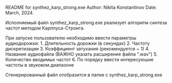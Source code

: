 README for synthez_karp_strong.exe
Author: Nikita Konstantinov
Date: March, 2024.

Исполняемый файл synthez_karp_strong.exe реализует алгоритм синтеза частот методом Карплуса-Стронга.


При запуске пользователю необходимо ввести параметры аудиодорожки:
	1. Длительность дорожки (в секундах)
	2. Частоту дискретизации
	3. Коэффициент затухания (рекомендуется ~ 1)
	4. Название аудиофайла (ВАЖНО указать расширение файла ".wav")
	5. Количество вводимых частот
	6. По порядку ввести интересуюшие частоты в звуковом диапазоне

Сгенерированный файл отобразится в папке с synthez_karp_strong.exe

